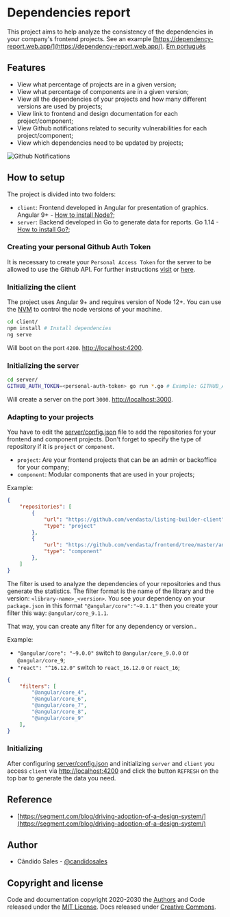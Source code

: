 # Dependencies report

This project aims to help analyze the consistency of the dependencies in your company's frontend projects. See an example [https://dependency-report.web.app/](https://dependency-report.web.app/). [Em português](./README_pt-BR.md)

## Features

- View what percentage of projects are in a given version;
- View what percentage of components are in a given version;
- View all the dependencies of your projects and how many different versions are used by projects;
- View link to frontend and design documentation for each project/component;
- View Github notifications related to security vulnerabilities for each project/component;
- View which dependencies need to be updated by projects;

![Github Notifications](https://media.giphy.com/media/kfFGCtQ8m1M8hF8qKN/giphy.gif)

## How to setup

The project is divided into two folders:

- `client`: Frontend developed in Angular for presentation of graphics. Angular 9+ - [How to install Node?](https://nodejs.org/en/download/package-manager/);
- `server`: Backend developed in Go to generate data for reports. Go 1.14 - [How to install Go?](https://golang.org/doc/install);

### Creating your personal Github Auth Token

It is necessary to create your `Personal Access Token` for the server to be allowed to use the Github API. For further instructions [visit](https://docs.cachethq.io/docs/github-oauth-token) or [here](https://github.com/settings/tokens).

### Initializing the client

The project uses Angular 9+ and requires version of Node 12+. You can use the [NVM](https://github.com/nvm-sh/nvm) to control the node versions of your machine.

```bash
cd client/
npm install # Install dependencies
ng serve
```

Will boot on the port `4200`. [http://localhost:4200](http://localhost:4200).

### Initializing the server

```bash
cd server/
GITHUB_AUTH_TOKEN=<personal-auth-token> go run *.go # Example: GITHUB_AUTH_TOKEN=12321wqdd12e12321dse go run *.go
```

Will create a server on the port `3000`. [http://localhost:3000](http://localhost:3000).

### Adapting to your projects

You have to edit the [server/config.json](./server/config.json) file to add the repositories for your frontend and component projects. Don't forget to specify the type of repository if it is `project` or `component`.

- `project`: Are your frontend projects that can be an admin or backoffice for your company;
- `component`: Modular components that are used in your projects;

Example:

```json
{
    "repositories": [
        {
            "url": "https://github.com/vendasta/listing-builder-client",
            "type": "project"
        },
        {
            "url": "https://github.com/vendasta/frontend/tree/master/angular/projects/business-categories",
            "type": "component"
        },
    ]
}
```

The filter is used to analyze the dependencies of your repositories and thus generate the statistics. The filter format is the name of the library and the version: `<library-name>_<version>`. You see your dependency on your `package.json` in this format `"@angular/core":"~9.1.1"` then you create your filter this way: `@angular/core_9.1.1`.

That way, you can create any filter for any dependency or version..

Example:

- `"@angular/core": "~9.0.0"` switch to `@angular/core_9.0.0` or `@angular/core_9`;
- `"react": "^16.12.0"` switch to `react_16.12.0` or `react_16`;

```json
{
    "filters": [
        "@angular/core_4",
        "@angular/core_6",
        "@angular/core_7",
        "@angular/core_8",
        "@angular/core_9"
    ],
}
```

### Initializing

After configuring [server/config.json](./server/config.json) and initializing `server` and `client` you access `client` via [http://localhost:4200](http://localhost:4200) and click the button `REFRESH` on the top bar to generate the data you need.

## Reference

- [https://segment.com/blog/driving-adoption-of-a-design-system/](https://segment.com/blog/driving-adoption-of-a-design-system/)

## Author

- Cândido Sales - [@candidosales](https://twitter.com/candidosales)

## Copyright and license

Code and documentation copyright 2020-2030 the [Authors](https://github.com/candidosales/dependency-report/graphs/contributors) and Code released under the [MIT License](https://github.com/candidosales/dependency-report/blob/master/LICENSE). Docs released under [Creative Commons](https://creativecommons.org/licenses/by/3.0/).